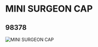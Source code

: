 # MINI SURGEON CAP
## 98378
![MINI SURGEON CAP](https://lc-www-live-s.legocdn.com/media/bricks/5/2/4652434.jpg)